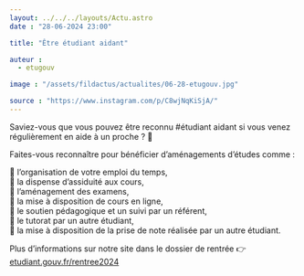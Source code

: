 ```yaml
---
layout: ../../../layouts/Actu.astro
date : "28-06-2024 23:00"

title: "Être étudiant aidant"

auteur :
  - etugouv

image : "/assets/fildactus/actualites/06-28-etugouv.jpg"

source : "https://www.instagram.com/p/C8wjNqKiSjA/"
---
```


Saviez-vous que vous pouvez être reconnu #étudiant aidant si vous venez régulièrement en aide à un proche ? 🥰

Faites-vous reconnaître pour bénéficier d’aménagements d’études comme :

📌 l’organisation de votre emploi du temps,  
📌 la dispense d’assiduité aux cours,  
📌 l’aménagement des examens,  
📌 la mise à disposition de cours en ligne,  
📌 le soutien pédagogique et un suivi par un référent,  
📌 le tutorat par un autre étudiant,  
📌 la mise à disposition de la prise de note réalisée par un autre étudiant.

Plus d’informations sur notre site dans le dossier de rentrée 👉 [etudiant.gouv.fr/rentree2024](https://www.etudiant.gouv.fr/fr/rentree2024)